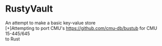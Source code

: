 # RustyVault
An attempt to make a basic key-value store\
[+]Attempting to port CMU's https://github.com/cmu-db/bustub for CMU 15-445/645<br />
    to Rust 